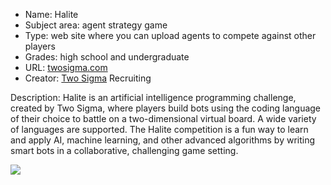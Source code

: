 * Name: Halite
* Subject area: agent strategy game
* Type: web site where you can upload agents to compete against other players
* Grades: high school and undergraduate
* URL: [twosigma.com](https://www.twosigma.com/articles/introducing-halite-our-limited-release-ai-challenge/)
* Creator: [Two Sigma](https://www.twosigma.com/) Recruiting

Description: Halite is an artificial intelligence programming challenge, created by Two Sigma, where players build bots using the coding language of their choice to battle on a two-dimensional virtual board. A wide variety of languages are supported. The Halite competition is a fun way to learn and apply AI, machine learning, and other advanced algorithms by writing smart bots in a collaborative, challenging game setting.

![](https://github.com/touretzkyds/ai4k12/raw/master/images/HaliteII.png)

